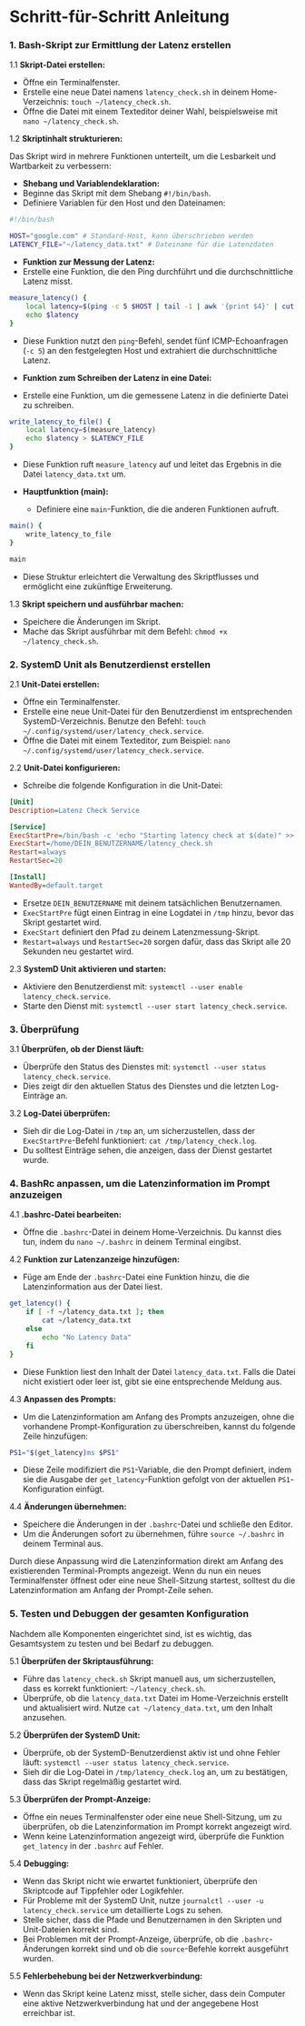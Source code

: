 # Schritt-für-Schritt Anleitung

### 1. Bash-Skript zur Ermittlung der Latenz erstellen

1.1 **Skript-Datei erstellen:**

- Öffne ein Terminalfenster.
- Erstelle eine neue Datei namens `latency_check.sh` in deinem Home-Verzeichnis: `touch ~/latency_check.sh`.
- Öffne die Datei mit einem Texteditor deiner Wahl, beispielsweise mit `nano ~/latency_check.sh`.

1.2 **Skriptinhalt strukturieren:**

Das Skript wird in mehrere Funktionen unterteilt, um die Lesbarkeit und Wartbarkeit zu verbessern:

- **Shebang und Variablendeklaration:**
- Beginne das Skript mit dem Shebang `#!/bin/bash`.
- Definiere Variablen für den Host und den Dateinamen:

```bash
#!/bin/bash

HOST="google.com" # Standard-Host, kann überschrieben werden
LATENCY_FILE="~/latency_data.txt" # Dateiname für die Latenzdaten
```

- **Funktion zur Messung der Latenz:**
- Erstelle eine Funktion, die den Ping durchführt und die durchschnittliche Latenz misst.
```bash
measure_latency() {
    local latency=$(ping -c 5 $HOST | tail -1 | awk '{print $4}' | cut -d '/' -f 2)
    echo $latency
}
```
- Diese Funktion nutzt den `ping`-Befehl, sendet fünf ICMP-Echoanfragen (`-c 5`) an den festgelegten Host und extrahiert die durchschnittliche Latenz.

- **Funktion zum Schreiben der Latenz in eine Datei:**
- Erstelle eine Funktion, um die gemessene Latenz in die definierte Datei zu schreiben.

```bash
write_latency_to_file() {
    local latency=$(measure_latency)
    echo $latency > $LATENCY_FILE
}
```
- Diese Funktion ruft `measure_latency` auf und leitet das Ergebnis in die Datei `latency_data.txt` um.

- **Hauptfunktion (main):**
    - Definiere eine `main`-Funktion, die die anderen Funktionen aufruft.

```bash
main() {
    write_latency_to_file
}

main
```
- Diese Struktur erleichtert die Verwaltung des Skriptflusses und ermöglicht eine zukünftige Erweiterung.

1.3 **Skript speichern und ausführbar machen:**

- Speichere die Änderungen im Skript.
- Mache das Skript ausführbar mit dem Befehl: `chmod +x ~/latency_check.sh`.

### 2. SystemD Unit als Benutzerdienst erstellen

2.1 **Unit-Datei erstellen:**

- Öffne ein Terminalfenster.
- Erstelle eine neue Unit-Datei für den Benutzerdienst im entsprechenden SystemD-Verzeichnis. Benutze den Befehl: `touch ~/.config/systemd/user/latency_check.service`.
- Öffne die Datei mit einem Texteditor, zum Beispiel: `nano ~/.config/systemd/user/latency_check.service`.

2.2 **Unit-Datei konfigurieren:**

- Schreibe die folgende Konfiguration in die Unit-Datei:

```ini
[Unit]
Description=Latenz Check Service

[Service]
ExecStartPre=/bin/bash -c 'echo "Starting latency check at $(date)" >> /tmp/latency_check.log'
ExecStart=/home/DEIN_BENUTZERNAME/latency_check.sh
Restart=always
RestartSec=20

[Install]
WantedBy=default.target
```

- Ersetze `DEIN_BENUTZERNAME` mit deinem tatsächlichen Benutzernamen.
- `ExecStartPre` fügt einen Eintrag in eine Logdatei in `/tmp` hinzu, bevor das Skript gestartet wird.
- `ExecStart` definiert den Pfad zu deinem Latenzmessung-Skript.
- `Restart=always` und `RestartSec=20` sorgen dafür, dass das Skript alle 20 Sekunden neu gestartet wird.

2.3 **SystemD Unit aktivieren und starten:**

- Aktiviere den Benutzerdienst mit: `systemctl --user enable latency_check.service`.
- Starte den Dienst mit: `systemctl --user start latency_check.service`.

### 3. Überprüfung

3.1 **Überprüfen, ob der Dienst läuft:**

- Überprüfe den Status des Dienstes mit: `systemctl --user status latency_check.service`.
- Dies zeigt dir den aktuellen Status des Dienstes und die letzten Log-Einträge an.

3.2 **Log-Datei überprüfen:**

- Sieh dir die Log-Datei in `/tmp` an, um sicherzustellen, dass der `ExecStartPre`-Befehl funktioniert: `cat /tmp/latency_check.log`.
- Du solltest Einträge sehen, die anzeigen, dass der Dienst gestartet wurde.

### 4. BashRc anpassen, um die Latenzinformation im Prompt anzuzeigen

4.1 **.bashrc-Datei bearbeiten:**

- Öffne die `.bashrc`-Datei in deinem Home-Verzeichnis. Du kannst dies tun, indem du `nano ~/.bashrc` in deinem Terminal eingibst.

4.2 **Funktion zur Latenzanzeige hinzufügen:**

- Füge am Ende der `.bashrc`-Datei eine Funktion hinzu, die die Latenzinformation aus der Datei liest.

```bash
get_latency() {
    if [ -f ~/latency_data.txt ]; then
        cat ~/latency_data.txt
    else
        echo "No Latency Data"
    fi
}
```
- Diese Funktion liest den Inhalt der Datei `latency_data.txt`. Falls die Datei nicht existiert oder leer ist, gibt sie eine entsprechende Meldung aus.

4.3 **Anpassen des Prompts:**

- Um die Latenzinformation am Anfang des Prompts anzuzeigen, ohne die vorhandene Prompt-Konfiguration zu überschreiben, kannst du folgende Zeile hinzufügen:

```bash
PS1="$(get_latency)ms $PS1"
```

- Diese Zeile modifiziert die `PS1`-Variable, die den Prompt definiert, indem sie die Ausgabe der `get_latency`-Funktion gefolgt von der aktuellen `PS1`-Konfiguration einfügt.

4.4 **Änderungen übernehmen:**

- Speichere die Änderungen in der `.bashrc`-Datei und schließe den Editor.
- Um die Änderungen sofort zu übernehmen, führe `source ~/.bashrc` in deinem Terminal aus.

Durch diese Anpassung wird die Latenzinformation direkt am Anfang des existierenden Terminal-Prompts angezeigt. Wenn du nun ein neues Terminalfenster öffnest oder eine neue Shell-Sitzung startest, solltest du die Latenzinformation am Anfang der Prompt-Zeile sehen.

### 5. Testen und Debuggen der gesamten Konfiguration

Nachdem alle Komponenten eingerichtet sind, ist es wichtig, das Gesamtsystem zu testen und bei Bedarf zu debuggen.

5.1 **Überprüfen der Skriptausführung:**

- Führe das `latency_check.sh` Skript manuell aus, um sicherzustellen, dass es korrekt funktioniert: `~/latency_check.sh`.
- Überprüfe, ob die `latency_data.txt` Datei im Home-Verzeichnis erstellt und aktualisiert wird. Nutze `cat ~/latency_data.txt`, um den Inhalt anzusehen.

5.2 **Überprüfen der SystemD Unit:**

- Überprüfe, ob der SystemD-Benutzerdienst aktiv ist und ohne Fehler läuft: `systemctl --user status latency_check.service`.
- Sieh dir die Log-Datei in `/tmp/latency_check.log` an, um zu bestätigen, dass das Skript regelmäßig gestartet wird.

5.3 **Überprüfen der Prompt-Anzeige:**

- Öffne ein neues Terminalfenster oder eine neue Shell-Sitzung, um zu überprüfen, ob die Latenzinformation im Prompt korrekt angezeigt wird.
- Wenn keine Latenzinformation angezeigt wird, überprüfe die Funktion `get_latency` in der `.bashrc` auf Fehler.

5.4 **Debugging:**

- Wenn das Skript nicht wie erwartet funktioniert, überprüfe den Skriptcode auf Tippfehler oder Logikfehler.
- Für Probleme mit der SystemD Unit, nutze `journalctl --user -u latency_check.service` um detaillierte Logs zu sehen.
- Stelle sicher, dass die Pfade und Benutzernamen in den Skripten und Unit-Dateien korrekt sind.
- Bei Problemen mit der Prompt-Anzeige, überprüfe, ob die `.bashrc`-Änderungen korrekt sind und ob die `source`-Befehle korrekt ausgeführt wurden.

5.5 **Fehlerbehebung bei der Netzwerkverbindung:**

- Wenn das Skript keine Latenz misst, stelle sicher, dass dein Computer eine aktive Netzwerkverbindung hat und der angegebene Host erreichbar ist.
